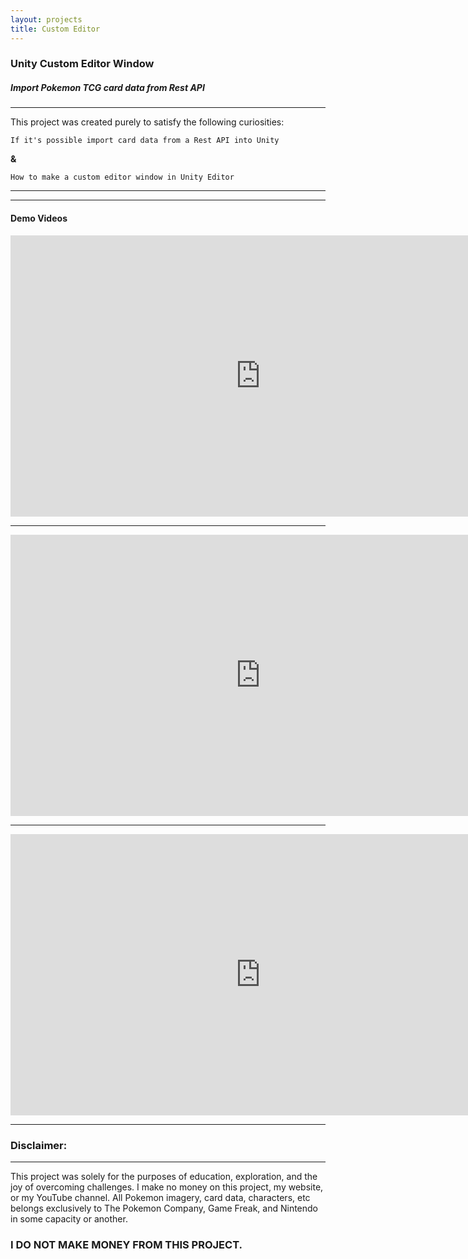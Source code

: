 ```yaml
---
layout: projects
title: Custom Editor
---
```


<h3><b>Unity Custom Editor Window</b></h3>

<h5>Import Pokemon TCG card data from Rest API</h5>

<hr>
<p>This project was created purely to satisfy the following curiosities:</p>

```If it's possible import card data from a Rest API into Unity```

<p><b>&</b></p>

```How to make a custom editor window in Unity Editor```

<hr>


<hr>
<h4>Demo Videos</h4>
<div class="yt-video">
<center>
<iframe width="800" height="450" src="https://www.youtube.com/embed/S0erU7VOkkg?si=DV5msCV0-Xeq4_Iy" title="YouTube video player" frameborder="0" allow="accelerometer; autoplay; clipboard-write; encrypted-media; gyroscope; picture-in-picture; web-share" allowfullscreen></iframe></center>
</div>
<hr>
<div class="yt-video">
<center>
<iframe width="800" height="450" src="https://www.youtube.com/embed/Kjtuj2zLMKQ?si=DV5msCV0-Xeq4_Iy" title="YouTube video player" frameborder="0" allow="accelerometer; autoplay; clipboard-write; encrypted-media; gyroscope; picture-in-picture; web-share" allowfullscreen></iframe></center>
</div>
<hr>
<div class="yt-video">
<center>
<iframe width="800" height="450" src="https://www.youtube.com/embed/Y7rThdeRpcM?si=DV5msCV0-Xeq4_Iy" title="YouTube video player" frameborder="0" allow="accelerometer; autoplay; clipboard-write; encrypted-media; gyroscope; picture-in-picture; web-share" allowfullscreen></iframe></center>
</div>
<hr>

<h3>Disclaimer:</h3>
<hr>
<p>This project was solely for the purposes of education, exploration, and the joy of overcoming challenges. I make no money on this project, my website, or my YouTube channel. All Pokemon imagery, card data, characters, etc belongs exclusively to The Pokemon Company, Game Freak, and Nintendo in some capacity or another.</p>

<h3>I DO NOT MAKE MONEY FROM THIS PROJECT.</h3>

